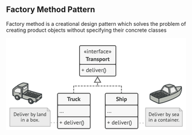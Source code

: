 ## Factory Method Pattern

Factory method is a creational design pattern which solves the problem of creating product objects without specifying their concrete classes

<img src="../img/factory_pattern.png"/>
